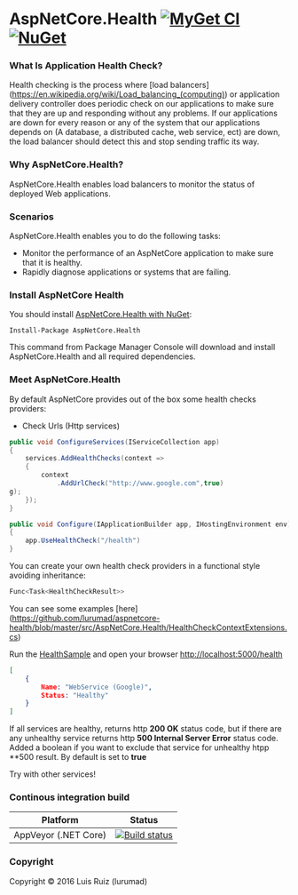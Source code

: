 # AspNetCore.Health [![MyGet CI](https://img.shields.io/myget/aspnetcore-health/v/AspNetCore.Health.svg)](http://myget.org/gallery/aspnetcore-health) [![NuGet](https://img.shields.io/nuget/v/AspNetCore.Health.svg)](https://www.nuget.org/packages/AspNetCore.Health/)

### What Is Application Health Check?

Health checking is the process where [load balancers] (https://en.wikipedia.org/wiki/Load_balancing_(computing)) or application delivery controller does periodic check on our applications to make sure that they are up and responding without any problems. If our applications are down for every reason or any of the system that our applications depends on (A database, a distributed cache, web service, ect) are down, the load balancer should detect this and stop sending traffic its way.

### Why AspNetCore.Health?

AspNetCore.Health enables load balancers to monitor the status of deployed Web applications.

### Scenarios

AspNetCore.Health enables you to do the following tasks:

* Monitor the performance of an AspNetCore application to make sure that it is healthy.
* Rapidly diagnose applications or systems that are failing.

### Install AspNetCore Health

You should install [AspNetCore.Health with NuGet](https://www.nuget.org/packages/AspNetCore.Health):

    Install-Package AspNetCore.Health
    
This command from Package Manager Console will download and install AspNetCore.Health and all required dependencies.

### Meet AspNetCore.Health

By default AspNetCore provides out of the box some health checks providers:

* Check Urls (Http services)


```csharp
public void ConfigureServices(IServiceCollection app)
{
    services.AddHealthChecks(context =>
    {
        context
            .AddUrlCheck("http://www.google.com",true)
g);
    });
}
```
```csharp
public void Configure(IApplicationBuilder app, IHostingEnvironment env)
{
    app.UseHealthCheck("/health")
}
```

You can create your own health check providers in a functional style avoiding inheritance:

```csharp
Func<Task<HealthCheckResult>>
```

You can see some examples [here] (https://github.com/lurumad/aspnetcore-health/blob/master/src/AspNetCore.Health/HealthCheckContextExtensions.cs)

Run the [HealthSample](https://github.com/lurumad/aspnetcore-health/tree/master/samples/HealthSample) and open your browser [http://localhost:5000/health](http://localhost:5000/health)

```json
[
    {
        Name: "WebService (Google)",
        Status: "Healthy"
    }
]
```
If all services are healthy, returns http **200 OK** status code, but if there are any unhealthy service returns http **500 Internal Server Error** status code.
Added a boolean if you want to exclude that service for unhealthy htpp **500 result. By default is set to **true**

Try with other services!

### Continous integration build

| Platform                    | Status                                                                                                                                  |
|-----------------------------|-----------------------------------------------------------------------------------------------------------------------------------------|
| AppVeyor (.NET Core) | [![Build status](https://ci.appveyor.com/api/projects/status/nxoyeq5r03tk6cpq/branch/master?svg=true)](https://ci.appveyor.com/project/lurumad/aspnetcore-health/branch/master) |

### Copyright

Copyright © 2016 Luis Ruiz (lurumad)
